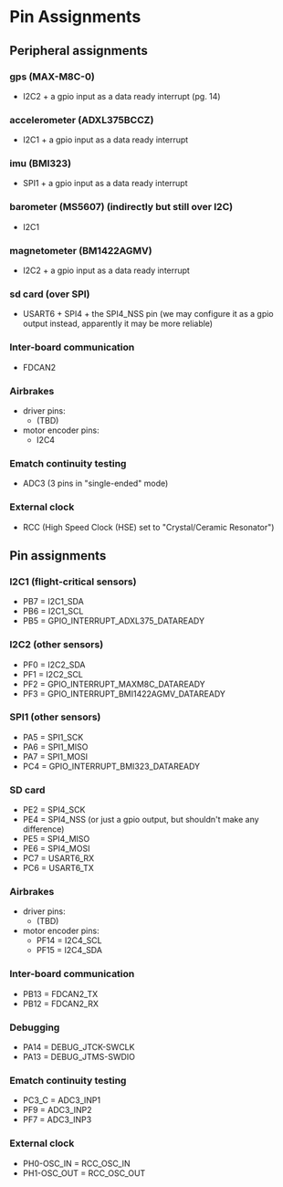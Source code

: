 # Pin Assignments


## Peripheral assignments


### gps (MAX-M8C-0)
- I2C2 + a gpio input as a data ready interrupt (pg. 14)

### accelerometer (ADXL375BCCZ)
- I2C1 + a gpio input as a data ready interrupt

### imu (BMI323)
- SPI1 + a gpio input as a data ready interrupt

### barometer (MS5607) (indirectly but still over I2C)
- I2C1

### magnetometer (BM1422AGMV)
- I2C2 + a gpio input as a data ready interrupt

### sd card (over SPI)
- USART6 + SPI4 + the SPI4_NSS pin (we may configure it as a gpio output instead, apparently it may be more reliable)

### Inter-board communication
- FDCAN2

### Airbrakes
- driver pins:
  - (TBD)
- motor encoder pins:
  - I2C4

### Ematch continuity testing
- ADC3 (3 pins in "single-ended" mode)

### External clock
- RCC (High Speed Clock (HSE) set to "Crystal/Ceramic Resonator")


## Pin assignments


### I2C1 (flight-critical sensors)
- PB7 = I2C1_SDA
- PB6 = I2C1_SCL
- PB5 = GPIO_INTERRUPT_ADXL375_DATAREADY

### I2C2 (other sensors)
- PF0 = I2C2_SDA
- PF1 = I2C2_SCL
- PF2 = GPIO_INTERRUPT_MAXM8C_DATAREADY
- PF3 = GPIO_INTERRUPT_BMI1422AGMV_DATAREADY

### SPI1 (other sensors)
- PA5 = SPI1_SCK
- PA6 = SPI1_MISO
- PA7 = SPI1_MOSI
- PC4 = GPIO_INTERRUPT_BMI323_DATAREADY

### SD card
- PE2 = SPI4_SCK
- PE4 = SPI4_NSS (or just a gpio output, but shouldn't make any difference)
- PE5 = SPI4_MISO
- PE6 = SPI4_MOSI
- PC7 = USART6_RX
- PC6 = USART6_TX

### Airbrakes
- driver pins:
  - (TBD)
- motor encoder pins:
  - PF14 = I2C4_SCL
  - PF15 = I2C4_SDA

### Inter-board communication
- PB13 = FDCAN2_TX
- PB12 = FDCAN2_RX

### Debugging
- PA14 = DEBUG_JTCK-SWCLK
- PA13 = DEBUG_JTMS-SWDIO

### Ematch continuity testing
- PC3_C = ADC3_INP1
- PF9 = ADC3_INP2
- PF7 = ADC3_INP3

### External clock
- PH0-OSC_IN = RCC_OSC_IN
- PH1-OSC_OUT = RCC_OSC_OUT

